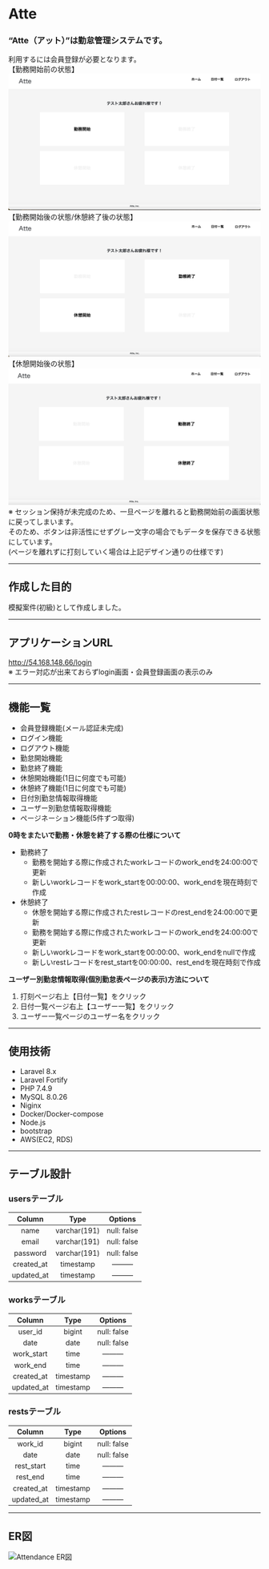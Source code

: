 # Atte
### “Atte（アット）”は勤怠管理システムです。<br>
利用するには会員登録が必要となります。<br>
【勤務開始前の状態】<br>
![alt](img/Attendanceトップ画像.png)
【勤務開始後の状態/休憩終了後の状態】<br>
![alt](img/Atte画面2.png)
【休憩開始後の状態】<br>
![alt](img/Atte画面3.png)
 ※ セッション保持が未完成のため、一旦ページを離れると勤務開始前の画面状態に戻ってしまいます。<br>そのため、ボタンは非活性にせずグレー文字の場合でもデータを保存できる状態にしています。<br>(ページを離れずに打刻していく場合は上記デザイン通りの仕様です)<br>

***

## 作成した目的
模擬案件(初級)として作成しました。

***

## アプリケーションURL
http://54.168.148.66/login<br>
※ エラー対応が出来ておらずlogin画面・会員登録画面の表示のみ

***

## 機能一覧
* 会員登録機能(メール認証未完成)
* ログイン機能
* ログアウト機能
* 勤怠開始機能
* 勤怠終了機能
* 休憩開始機能(1日に何度でも可能)
* 休憩終了機能(1日に何度でも可能)
* 日付別勤怠情報取得機能
* ユーザー別勤怠情報取得機能
* ページネーション機能(5件ずつ取得)

**0時をまたいで勤務・休憩を終了する際の仕様について**

- 勤務終了
    - 勤務を開始する際に作成されたworkレコードのwork_endを24:00:00で更新
    - 新しいworkレコードをwork_startを00:00:00、work_endを現在時刻で作成
- 休憩終了
    - 休憩を開始する際に作成されたrestレコードのrest_endを24:00:00で更新
    - 勤務を開始する際に作成されたworkレコードのwork_endを24:00:00で更新
    - 新しいworkレコードをwork_startを00:00:00、work_endをnullで作成
    - 新しいrestレコードをrest_startを00:00:00、rest_endを現在時刻で作成

**ユーザー別勤怠情報取得(個別勤怠表ページの表示)方法について**

1. 打刻ページ右上【日付一覧】をクリック
1. 日付一覧ページ右上【ユーザー一覧】をクリック
1. ユーザー一覧ページのユーザー名をクリック

***

## 使用技術
* Laravel 8.x
* Laravel Fortify
* PHP 7.4.9
* MySQL 8.0.26
* Niginx
* Docker/Docker-compose
* Node.js
* bootstrap
* AWS(EC2, RDS)

***

## テーブル設計
### usersテーブル
|Column|Type|Options| 
|:---:|:---:|:---:| 
|name|varchar(191)|null: false|
|email|varchar(191)|null: false|
|password|varchar(191)|null: false|
|created_at|timestamp|———|
|updated_at|timestamp|———|

### worksテーブル
|Column|Type|Options| 
|:---:|:---:|:---:| 
|user_id|bigint|null: false|
|date|date|null: false|
|work_start|time|———|
|work_end|time|———|
|created_at|timestamp|———|
|updated_at|timestamp|———|

### restsテーブル
|Column|Type|Options| 
|:---:|:---:|:---:| 
|work_id|bigint|null: false|
|date|date|null: false|
|rest_start|time|———|
|rest_end|time|———|
|created_at|timestamp|———|
|updated_at|timestamp|———|

***

## ER図
<img width="999" alt="Attendance ER図" src="https://github.com/fukao1985/Attendance_laravel/assets/141505803/56448644-3bd3-4f7e-805e-640411975026">
